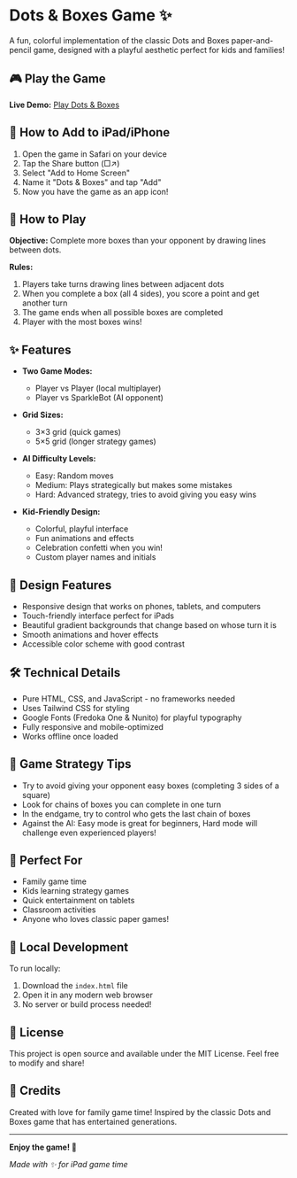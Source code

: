 # Dots & Boxes Game ✨

A fun, colorful implementation of the classic Dots and Boxes paper-and-pencil game, designed with a playful aesthetic perfect for kids and families!

## 🎮 Play the Game

**Live Demo:** [Play Dots & Boxes](https://cybsecgit.github.io/dots-and-boxes-game)

## 📱 How to Add to iPad/iPhone

1. Open the game in Safari on your device
2. Tap the Share button (□↗)
3. Select "Add to Home Screen"
4. Name it "Dots & Boxes" and tap "Add"
5. Now you have the game as an app icon!

## 🎯 How to Play

**Objective:** Complete more boxes than your opponent by drawing lines between dots.

**Rules:**
1. Players take turns drawing lines between adjacent dots
2. When you complete a box (all 4 sides), you score a point and get another turn
3. The game ends when all possible boxes are completed
4. Player with the most boxes wins!

## ✨ Features

- **Two Game Modes:**
  - Player vs Player (local multiplayer)
  - Player vs SparkleBot (AI opponent)

- **Grid Sizes:**
  - 3×3 grid (quick games)
  - 5×5 grid (longer strategy games)

- **AI Difficulty Levels:**
  - Easy: Random moves
  - Medium: Plays strategically but makes some mistakes
  - Hard: Advanced strategy, tries to avoid giving you easy wins

- **Kid-Friendly Design:**
  - Colorful, playful interface
  - Fun animations and effects
  - Celebration confetti when you win!
  - Custom player names and initials

## 🎨 Design Features

- Responsive design that works on phones, tablets, and computers
- Touch-friendly interface perfect for iPads
- Beautiful gradient backgrounds that change based on whose turn it is
- Smooth animations and hover effects
- Accessible color scheme with good contrast

## 🛠 Technical Details

- Pure HTML, CSS, and JavaScript - no frameworks needed
- Uses Tailwind CSS for styling
- Google Fonts (Fredoka One & Nunito) for playful typography
- Fully responsive and mobile-optimized
- Works offline once loaded

## 📝 Game Strategy Tips

- Try to avoid giving your opponent easy boxes (completing 3 sides of a square)
- Look for chains of boxes you can complete in one turn
- In the endgame, try to control who gets the last chain of boxes
- Against the AI: Easy mode is great for beginners, Hard mode will challenge even experienced players!

## 🎯 Perfect For

- Family game time
- Kids learning strategy games
- Quick entertainment on tablets
- Classroom activities
- Anyone who loves classic paper games!

## 🔧 Local Development

To run locally:
1. Download the `index.html` file
2. Open it in any modern web browser
3. No server or build process needed!

## 📄 License

This project is open source and available under the MIT License. Feel free to modify and share!

## 🎉 Credits

Created with love for family game time! Inspired by the classic Dots and Boxes game that has entertained generations.

---

**Enjoy the game! 🌟**

*Made with ✨ for iPad game time*
